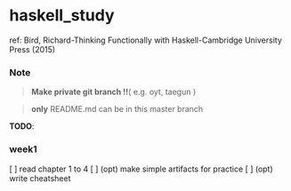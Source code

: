 # haskell_study

ref: Bird, Richard-Thinking Functionally with Haskell-Cambridge University Press (2015)

### Note
>**Make private git branch !!**( e.g. oyt, taegun )

>**only** README.md can be in this master branch 


**TODO**:

### week1
[ ] read chapter 1 to 4
[ ] (opt) make simple artifacts for practice
[ ] (opt) write cheatsheet
